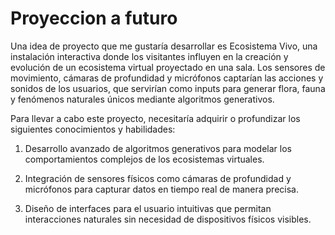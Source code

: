 # Proyeccion a futuro

Una idea de proyecto que me gustaría desarrollar es Ecosistema Vivo, una instalación interactiva donde los visitantes influyen en la creación y evolución de un ecosistema virtual proyectado en una sala. Los sensores de movimiento, cámaras de profundidad y micrófonos captarían las acciones y sonidos de los usuarios, que servirían como inputs para generar flora, fauna y fenómenos naturales únicos mediante algoritmos generativos.

Para llevar a cabo este proyecto, necesitaría adquirir o profundizar los siguientes conocimientos y habilidades:

1.	Desarrollo avanzado de algoritmos generativos para modelar los comportamientos complejos de los ecosistemas virtuales.

2.	Integración de sensores físicos como cámaras de profundidad y micrófonos para capturar datos en tiempo real de manera precisa.

3.	Diseño de interfaces para el usuario intuitivas que permitan interacciones naturales sin necesidad de dispositivos físicos visibles.
